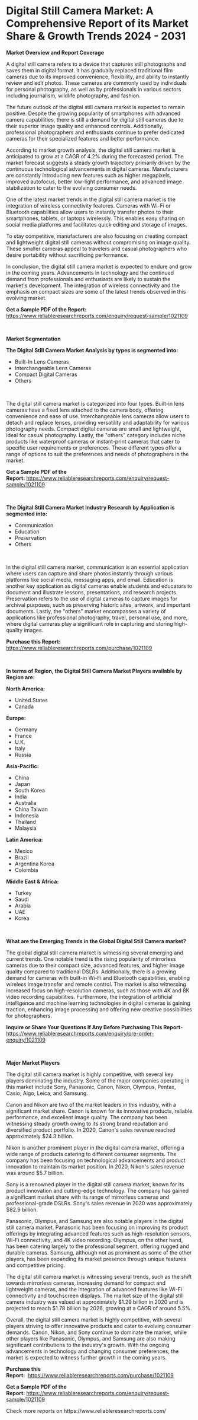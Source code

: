 <p><h1>Digital Still Camera Market: A Comprehensive Report of its Market Share & Growth Trends 2024 - 2031</h1></p><p><strong>Market Overview and Report Coverage</strong></p>
<p><p>A digital still camera refers to a device that captures still photographs and saves them in digital format. It has gradually replaced traditional film cameras due to its improved convenience, flexibility, and ability to instantly review and edit photos. These cameras are commonly used by individuals for personal photography, as well as by professionals in various sectors including journalism, wildlife photography, and fashion.</p><p>The future outlook of the digital still camera market is expected to remain positive. Despite the growing popularity of smartphones with advanced camera capabilities, there is still a demand for digital still cameras due to their superior image quality and enhanced controls. Additionally, professional photographers and enthusiasts continue to prefer dedicated cameras for their specialized features and better performance.</p><p>According to market growth analysis, the digital still camera market is anticipated to grow at a CAGR of 4.2% during the forecasted period. The market forecast suggests a steady growth trajectory primarily driven by the continuous technological advancements in digital cameras. Manufacturers are constantly introducing new features such as higher megapixels, improved autofocus, better low-light performance, and advanced image stabilization to cater to the evolving consumer needs.</p><p>One of the latest market trends in the digital still camera market is the integration of wireless connectivity features. Cameras with Wi-Fi or Bluetooth capabilities allow users to instantly transfer photos to their smartphones, tablets, or laptops wirelessly. This enables easy sharing on social media platforms and facilitates quick editing and storage of images.</p><p>To stay competitive, manufacturers are also focusing on creating compact and lightweight digital still cameras without compromising on image quality. These smaller cameras appeal to travelers and casual photographers who desire portability without sacrificing performance.</p><p>In conclusion, the digital still camera market is expected to endure and grow in the coming years. Advancements in technology and the continued demand from professionals and enthusiasts are likely to sustain the market's development. The integration of wireless connectivity and the emphasis on compact sizes are some of the latest trends observed in this evolving market.</p></p>
<p><strong>Get a Sample PDF of the Report:</strong> <a href="https://www.reliableresearchreports.com/enquiry/request-sample/1021109">https://www.reliableresearchreports.com/enquiry/request-sample/1021109</a></p>
<p>&nbsp;</p>
<p><strong>Market Segmentation</strong></p>
<p><strong>The Digital Still Camera Market Analysis by types is segmented into:</strong></p>
<p><ul><li>Built-In Lens Cameras</li><li>Interchangeable Lens Cameras</li><li>Compact Digital Cameras</li><li>Others</li></ul></p>
<p>&nbsp;</p>
<p><p>The digital still camera market is categorized into four types. Built-in lens cameras have a fixed lens attached to the camera body, offering convenience and ease of use. Interchangeable lens cameras allow users to detach and replace lenses, providing versatility and adaptability for various photography needs. Compact digital cameras are small and lightweight, ideal for casual photography. Lastly, the "others" category includes niche products like waterproof cameras or instant-print cameras that cater to specific user requirements or preferences. These different types offer a range of options to suit the preferences and needs of photographers in the market.</p></p>
<p><strong>Get a Sample PDF of the Report:</strong>&nbsp;<a href="https://www.reliableresearchreports.com/enquiry/request-sample/1021109">https://www.reliableresearchreports.com/enquiry/request-sample/1021109</a></p>
<p>&nbsp;</p>
<p><strong>The Digital Still Camera Market Industry Research by Application is segmented into:</strong></p>
<p><ul><li>Communication</li><li>Education</li><li>Preservation</li><li>Others</li></ul></p>
<p>&nbsp;</p>
<p><p>In the digital still camera market, communication is an essential application where users can capture and share photos instantly through various platforms like social media, messaging apps, and email. Education is another key application as digital cameras enable students and educators to document and illustrate lessons, presentations, and research projects. Preservation refers to the use of digital cameras to capture images for archival purposes, such as preserving historic sites, artwork, and important documents. Lastly, the "others" market encompasses a variety of applications like professional photography, travel, personal use, and more, where digital cameras play a significant role in capturing and storing high-quality images.</p></p>
<p><strong>Purchase this Report:</strong>&nbsp; <a href="https://www.reliableresearchreports.com/purchase/1021109">https://www.reliableresearchreports.com/purchase/1021109</a></p>
<p>&nbsp;</p>
<p><strong>In terms of Region, the Digital Still Camera Market Players available by Region are:</strong></p>
<p>
    <p> <strong> North America: </strong>
        <ul>
            <li>United States</li>
            <li>Canada</li>
        </ul>
        </p> 
    <p> <strong> Europe: </strong>
        <ul>
            <li>Germany</li>
            <li>France</li>
            <li>U.K.</li>
            <li>Italy</li>
            <li>Russia</li>
        </ul>
        </p> 
    <p> <strong> Asia-Pacific: </strong>
        <ul>
            <li>China</li>
            <li>Japan</li>
            <li>South Korea</li>
            <li>India</li>
            <li>Australia</li>
            <li>China Taiwan</li>
            <li>Indonesia</li>
            <li>Thailand</li>
            <li>Malaysia</li>
        </ul>
        </p> 
    <p> <strong> Latin America: </strong>
        <ul>
            <li>Mexico</li>
            <li>Brazil</li>
            <li>Argentina Korea</li>
            <li>Colombia</li>
        </ul>
        </p> 
    <p> <strong> Middle East & Africa: </strong>
        <ul>
            <li>Turkey</li>
            <li>Saudi</li>
            <li>Arabia</li>
            <li>UAE</li>
            <li>Korea</li>
        </ul>
    </p>
    </p>
<p>&nbsp;</p>
<p><strong>What are the Emerging Trends in the Global Digital Still Camera market?</strong></p>
<p><p>The global digital still camera market is witnessing several emerging and current trends. One notable trend is the rising popularity of mirrorless cameras due to their compact size, advanced features, and higher image quality compared to traditional DSLRs. Additionally, there is a growing demand for cameras with built-in Wi-Fi and Bluetooth capabilities, enabling wireless image transfer and remote control. The market is also witnessing increased focus on high-resolution cameras, such as those with 4K and 8K video recording capabilities. Furthermore, the integration of artificial intelligence and machine learning technologies in digital cameras is gaining traction, enhancing image processing and offering new creative possibilities for photographers.</p></p>
<p><strong>Inquire or Share Your Questions If Any Before Purchasing This Report</strong>- <a href="https://www.reliableresearchreports.com/enquiry/pre-order-enquiry/1021109">https://www.reliableresearchreports.com/enquiry/pre-order-enquiry/1021109</a></p>
<p>&nbsp;</p>
<p><strong>Major Market Players</strong></p>
<p><p>The digital still camera market is highly competitive, with several key players dominating the industry. Some of the major companies operating in this market include Sony, Panasonic, Canon, Nikon, Olympus, Pentax, Casio, Aigo, Leica, and Samsung.</p><p>Canon and Nikon are two of the market leaders in this industry, with a significant market share. Canon is known for its innovative products, reliable performance, and excellent image quality. The company has been witnessing steady growth owing to its strong brand reputation and diversified product portfolio. In 2020, Canon's sales revenue reached approximately $24.3 billion.</p><p>Nikon is another prominent player in the digital camera market, offering a wide range of products catering to different consumer segments. The company has been focusing on technological advancements and product innovation to maintain its market position. In 2020, Nikon's sales revenue was around $5.7 billion.</p><p>Sony is a renowned player in the digital still camera market, known for its product innovation and cutting-edge technology. The company has gained a significant market share with its range of mirrorless cameras and professional-grade DSLRs. Sony's sales revenue in 2020 was approximately $82.9 billion.</p><p>Panasonic, Olympus, and Samsung are also notable players in the digital still camera market. Panasonic has been focusing on improving its product offerings by integrating advanced features such as high-resolution sensors, Wi-Fi connectivity, and 4K video recording. Olympus, on the other hand, has been catering largely to the professional segment, offering rugged and durable cameras. Samsung, although not as prominent as some of the other players, has been expanding its market presence through unique features and competitive pricing.</p><p>The digital still camera market is witnessing several trends, such as the shift towards mirrorless cameras, increasing demand for compact and lightweight cameras, and the integration of advanced features like Wi-Fi connectivity and touchscreen displays. The market size of the digital still camera industry was valued at approximately $1.29 billion in 2020 and is projected to reach $1.78 billion by 2026, growing at a CAGR of around 5.5%.</p><p>Overall, the digital still camera market is highly competitive, with several players striving to offer innovative products and cater to evolving consumer demands. Canon, Nikon, and Sony continue to dominate the market, while other players like Panasonic, Olympus, and Samsung are also making significant contributions to the industry's growth. With the ongoing advancements in technology and changing consumer preferences, the market is expected to witness further growth in the coming years.</p></p>
<p><strong>Purchase this Report:</strong>&nbsp;&nbsp;<a href="https://www.reliableresearchreports.com/purchase/1021109">https://www.reliableresearchreports.com/purchase/1021109</a></p>
<p></p>
<p><strong>Get a Sample PDF of the Report:</strong>&nbsp;<a href="https://www.reliableresearchreports.com/enquiry/request-sample/1021109">https://www.reliableresearchreports.com/enquiry/request-sample/1021109</a></p>
<p>Check more reports on https://www.reliableresearchreports.com/</p>